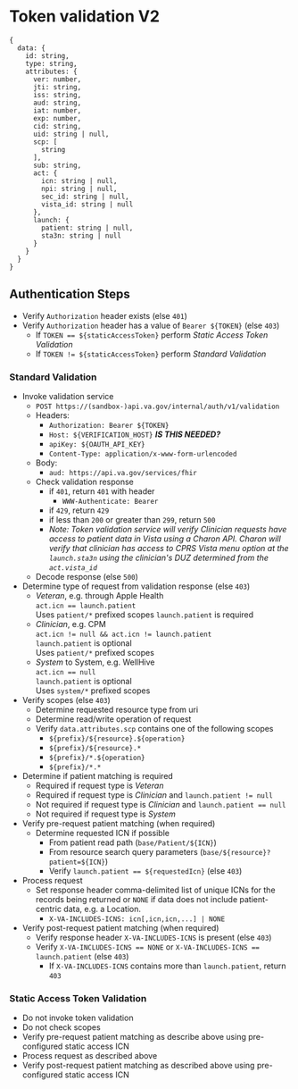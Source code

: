 # Token validation V2

```
{
  data: {
    id: string,
    type: string,
    attributes: {
      ver: number,
      jti: string,
      iss: string,
      aud: string,
      iat: number,
      exp: number,
      cid: string,
      uid: string | null,
      scp: [
        string
      ],
      sub: string,
      act: {
        icn: string | null,
        npi: string | null,
        sec_id: string | null,
        vista_id: string | null
      },
      launch: {
        patient: string | null,
        sta3n: string | null
      }
    }
  }
}
```

## Authentication Steps
- Verify `Authorization` header exists (else `401`)
- Verify `Authorization` header has a value of `Bearer ${TOKEN}` (else `403`)
  - If `TOKEN == ${staticAccessToken}` perform _Static Access Token Validation_
  - If `TOKEN != ${staticAccessToken}` perform _Standard Validation_
    
### Standard Validation
- Invoke validation service
    - `POST https://(sandbox-)api.va.gov/internal/auth/v1/validation`
    - Headers:
        - `Authorization: Bearer ${TOKEN}`
        - `Host: ${VERIFICATION_HOST}` **_IS THIS NEEDED?_**
        - `apiKey: ${OAUTH_API_KEY}`
        - `Content-Type: application/x-www-form-urlencoded`
    - Body:
        - `aud: https://api.va.gov/services/fhir`
    - Check validation response
        - if `401`, return `401` with header
            - `WWW-Authenticate: Bearer`
        - if `429`, return `429`
        - if less than `200` or greater than `299`, return `500`
        - _Note: Token validation service will verify _Clinician_ requests have access to patient data in Vista using a Charon API. Charon will verify that clinician has access to CPRS Vista menu option at the `launch.sta3n` using the clinician's DUZ determined from the `act.vista_id`_
    - Decode response (else `500`)
- Determine type of request from validation response (else `403`)
    - _Veteran_, e.g. through Apple Health  
      `act.icn == launch.patient`  
      Uses `patient/*` prefixed scopes
      `launch.patient` is required
    - _Clinician_, e.g. CPM  
      `act.icn != null && act.icn != launch.patient`  
      `launch.patient` is optional  
      Uses `patient/*` prefixed scopes
    - _System_ to System, e.g. WellHive  
      `act.icn == null`  
      `launch.patient` is optional  
      Uses `system/*` prefixed scopes
- Verify scopes (else `403`)
    - Determine requested resource type from uri
    - Determine read/write operation of request
    - Verify `data.attributes.scp` contains one of the following scopes
        - `${prefix}/${resource}.${operation}`
        - `${prefix}/${resource}.*`
        - `${prefix}/*.${operation}`
        - `${prefix}/*.*`
- Determine if patient matching is required
    - Required if request type is _Veteran_
    - Required if request type is _Clinician_ and `launch.patient != null`  
    - Not required if request type is _Clinician_ and `launch.patient == null`  
    - Not required if request type is _System_
- Verify pre-request patient matching (when required)
    - Determine requested ICN if possible
        - From patient read path (`base/Patient/${ICN}`)
        - From resource search query parameters (`base/${resource}?patient=${ICN}`)
        - Verify `launch.patient == ${requestedIcn}` (else `403`)
- Process request
    - Set response header comma-delimited list of unique ICNs for the records being returned or `NONE` if data does not
      include patient-centric data, e.g. a Location.
        - `X-VA-INCLUDES-ICNS: icn[,icn,icn,...] | NONE`
- Verify post-request patient matching (when required)
  - Verify response header `X-VA-INCLUDES-ICNS` is present (else `403`)
  - Verify `X-VA-INCLUDES-ICNS == NONE` or `X-VA-INCLUDES-ICNS == launch.patient` (else `403`)
    - If `X-VA-INCLUDES-ICNS` contains more than `launch.patient`, return `403` 
    

### Static Access Token Validation
- Do not invoke token validation
- Do not check scopes  
- Verify pre-request patient matching as describe above using pre-configured static access ICN
- Process request as described above
- Verify post-request patient matching as described above using pre-configured static access ICN

